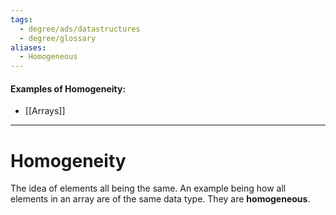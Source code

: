 ```yaml
---
tags:
  - degree/ads/datastructures
  - degree/glossary
aliases:
  - Homogeneous
---
```

#### Examples of Homogeneity:
- [[Arrays]]
---
# Homogeneity

The idea of elements all being the same. An example being how all elements in an array are of the same data type. They are **homogeneous**.
